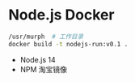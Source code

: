 # Node.js Docker

```sh
/usr/murph  # 工作目录
docker build -t nodejs-run:v0.1 .
```


- Node.js 14
- NPM 淘宝镜像
